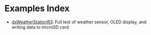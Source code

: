 # Examples Index
- [dsWeatherStationR3](https://github.com/Destination-SPACE/Weather-Station-r3-Software/tree/main/examples/PlatformIO/dsWeatherStationR3): Full test of weather sensor, OLED display, and writing data to microSD card
